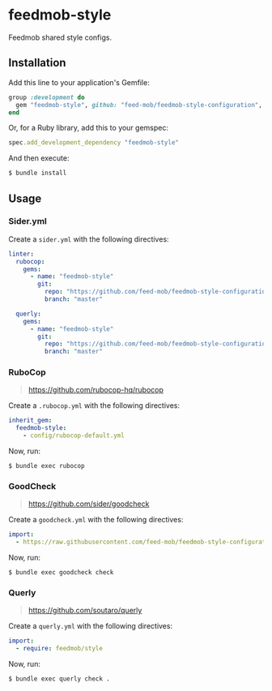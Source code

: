 # feedmob-style

Feedmob shared style configs.

## Installation

Add this line to your application's Gemfile:

```ruby
group :development do
  gem "feedmob-style", github: "feed-mob/feedmob-style-configuration", branch: "master"
end
```

Or, for a Ruby library, add this to your gemspec:

```ruby
spec.add_development_dependency "feedmob-style"
```

And then execute:

```bash
$ bundle install
```

## Usage

### Sider.yml

Create a `sider.yml` with the following directives:

```yml
linter:
  rubocop:
    gems:
      - name: "feedmob-style"
        git:
          repo: "https://github.com/feed-mob/feedmob-style-configuration"
          branch: "master"

  querly:
    gems:
      - name: "feedmob-style"
        git:
          repo: "https://github.com/feed-mob/feedmob-style-configuration"
          branch: "master"
```

### RuboCop
> https://github.com/rubocop-hq/rubocop

Create a `.rubocop.yml` with the following directives:

```yml
inherit_gem:
  feedmob-style:
    - config/rubocop-default.yml
```

Now, run:

```
$ bundle exec rubocop
```

### GoodCheck
> https://github.com/sider/goodcheck

Create a `goodcheck.yml` with the following directives:

```yml
import:
  - https://raw.githubusercontent.com/feed-mob/feedmob-style-configuration/master/config/goodcheck-default.yml
```

Now, run:

```
$ bundle exec goodcheck check
```

### Querly
> https://github.com/soutaro/querly

Create a `querly.yml` with the following directives:

```yml
import:
  - require: feedmob/style
```

Now, run:

```
$ bundle exec querly check .
```
